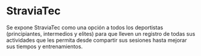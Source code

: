 # StraviaTec
Se expone StraviaTec como una opción a todos los deportistas (principiantes, intermedios y elites) para que lleven un registro de todas sus actividades que les permita desde compartir sus sesiones hasta mejorar sus tiempos y entrenamientos.

